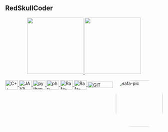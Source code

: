 ## RedSkullCoder
<div align="center">
  <a href="https://github.com/RedSkullCoder">
  <img height="180em" src="https://github-readme-stats.vercel.app/api?username=RedSkullCoder&show_icons=true&theme=dark&include_all_commits=true&count_private=true"/>
  <img height="180em" src="https://github-readme-stats.vercel.app/api/top-langs/?username=RedSkullCoder&layout=compact&langs_count=7&theme=dark"/>
</div>
<div style="display: inline_block"><br>
  <img align="center" alt="C++" height="30" width="40" src="https://raw.githubusercontent.com/jmnote/z-icons/master/svg/cpp.svg">
  <img align="center" alt="JAVA" height="30" width="40" src="https://raw.githubusercontent.com/jmnote/z-icons/master/svg/java.svg">
  <img align="center" alt="python" height="30" width="40" src="https://raw.githubusercontent.com/jmnote/z-icons/master/svg/python.svg">
  <img align="center" alt="php" height="30" width="40" src="https://raw.githubusercontent.com/jmnote/z-icons/master/svg/php.svg">
  <img align="center" alt="Rafa-CSS" height="30" width="40" src="https://raw.githubusercontent.com/jmnote/z-icons/master/svg/javascript.svg">
  <img align="center" alt="Rafa-Python" height="30" width="40" src="https://img.shields.io/badge/Flutter-02569B?style=for-the-badge&logo=flutter&logoColor=white">
  <img align="center" alt="GIT" height="20" width="80" src="https://img.shields.io/badge/GIT-E44C30?style=for-the-badge&logo=git&logoColor=white">
  <img align="right" alt="Rafa-pic" height="150" style="border-radius:50px;" src="https://media.discordapp.net/attachments/639956127056134178/890373478988013628/Publicacoes_Instagram_1_1.png?width=676&height=676">
</div>